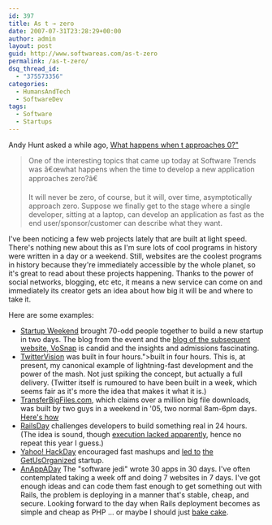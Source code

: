 ```yaml
---
id: 397
title: As t → zero
date: 2007-07-31T23:28:29+00:00
author: admin
layout: post
guid: http://www.softwareas.com/as-t-zero
permalink: /as-t-zero/
dsq_thread_id:
  - "375573356"
categories:
  - HumansAndTech
  - SoftwareDev
tags:
  - Software
  - Startups
---
```

Andy Hunt asked a while ago, <a href="http://blog.toolshed.com/2005/09/what_happens_wh.html">What happens when t approaches 0?"</a>
<blockquote>
One of the interesting topics that came up today at Software Trends was â€œwhat happens when the time to develop a new application approaches zero?â€

It will never be zero, of course, but it will, over time, asymptotically approach zero. Suppose we finally get to the stage where a single developer, sitting at a laptop, can develop an application as fast as the end user/sponsor/customer can describe what they want.
</blockquote>

I've been noticing a few web projects lately that are built at light speed. There's nothing new about this as I'm sure lots of cool programs in history were written in a day or a weekend. Still, websites are the coolest programs in history because they're immediately accessible by the whole planet, so it's great to read about these projects happening. Thanks to the power of social networks, blogging, etc etc, it means a new service can come on and immediately its creator gets an idea about how big it will be and where to take it.

Here are some examples:
<ul>
  <li><a href="http://boulder.startupweekend.com">Startup Weekend</a> brought 70-odd people together to build a new startup in two days. The blog from the event and the <a href="http://blog.vosnap.com/">blog of the subsequent website, VoSnap</a> is candid and the insights and admissions fascinating.</li>
  <li><a href="http://twittervision.com">TwitterVision</a> was built in four hours.">built in four hours</a>. This is, at present, my canonical example of lightning-fast development and the power of the mash. Not just spiking the concept, but actually a full delivery. (Twitter itself is rumoured to have been built in a week, which seems fair as it's more the idea that makes it what it is.)
  <li><a href="http://transferbigfiles.com">TransferBigFiles.com</a>, which claims over a million big file downloads, was built by two guys in a weekend in '05, two normal 8am-6pm days. <a href="http://community.axosoft.com/blogs/hamids/archive/2005/06/07/just-a-weekend-project-the-implementation-of-transferbigfiles-com.aspx">Here's how</a></li>
  <li><a href="http://en.wikipedia.org/wiki/Rails_Day">RailsDay</a> challenges developers to build something real in 24 hours. (The idea is sound, though <a href="http://alltom.com/pages/rails-day-2007">execution lacked apparently</a>, hence no repeat this year I guess.)</li>
  <li><a href="http://www.hackday.org/">Yahoo! HackDay</a> encouraged fast mashups and <a href="http://clagnut.com/blog/1975/">led to</a> <a href="http://clagnut.com/blog/1975/">the GetUsOrganized</a> startup.</li>
  <li><a href="http://www.anappaday.com/">AnAppADay</a> The "software jedi" wrote 30 apps in 30 days. I've often contemplated taking a week off and doing 7 websites in 7 days. I've got enough ideas and can code them fast enough to get something out with Rails, the problem is deploying in a manner that's stable, cheap, and secure. Looking forward to the day when Rails deployment becomes as simple and cheap as PHP ... or maybe I should just <a href="http://www.cakephp.org/">bake cake</a>.
</ul>